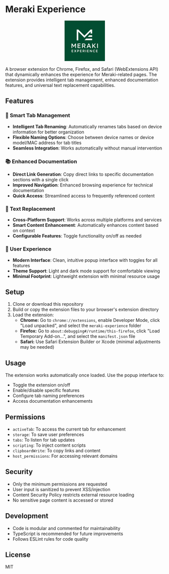 # Meraki Experience

<div align="center">
  <img src="M-E.png" alt="Meraki Experience Logo" width="128" height="128">
</div>

A browser extension for Chrome, Firefox, and Safari (WebExtensions API) that dynamically enhances the experience for Meraki-related pages. The extension provides intelligent tab management, enhanced documentation features, and universal text replacement capabilities.

## Features

### 🎯 Smart Tab Management
- **Intelligent Tab Renaming**: Automatically renames tabs based on device information for better organization
- **Flexible Naming Options**: Choose between device names or device model/MAC address for tab titles
- **Seamless Integration**: Works automatically without manual intervention

### 📚 Enhanced Documentation
- **Direct Link Generation**: Copy direct links to specific documentation sections with a single click
- **Improved Navigation**: Enhanced browsing experience for technical documentation
- **Quick Access**: Streamlined access to frequently referenced content

### 🔄 Text Replacement
- **Cross-Platform Support**: Works across multiple platforms and services
- **Smart Content Enhancement**: Automatically enhances content based on context
- **Configurable Features**: Toggle functionality on/off as needed

### 🎨 User Experience
- **Modern Interface**: Clean, intuitive popup interface with toggles for all features
- **Theme Support**: Light and dark mode support for comfortable viewing
- **Minimal Footprint**: Lightweight extension with minimal resource usage

## Setup

1. Clone or download this repository
2. Build or copy the extension files to your browser's extension directory
3. Load the extension:
   - **Chrome:** Go to `chrome://extensions`, enable Developer Mode, click "Load unpacked", and select the `meraki-experience` folder
   - **Firefox:** Go to `about:debugging#/runtime/this-firefox`, click "Load Temporary Add-on...", and select the `manifest.json` file
   - **Safari:** Use Safari Extension Builder or Xcode (minimal adjustments may be needed)

## Usage

The extension works automatically once loaded. Use the popup interface to:
- Toggle the extension on/off
- Enable/disable specific features
- Configure tab naming preferences
- Access documentation enhancements

## Permissions

- `activeTab`: To access the current tab for enhancement
- `storage`: To save user preferences
- `tabs`: To listen for tab updates
- `scripting`: To inject content scripts
- `clipboardWrite`: To copy links and content
- `host_permissions`: For accessing relevant domains

## Security

- Only the minimum permissions are requested
- User input is sanitized to prevent XSS/injection
- Content Security Policy restricts external resource loading
- No sensitive page content is accessed or stored

## Development

- Code is modular and commented for maintainability
- TypeScript is recommended for future improvements
- Follows ESLint rules for code quality

## License

MIT
